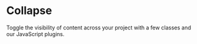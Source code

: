# Collapse

<p class="lead">Toggle the visibility of content across your project with a few classes and our JavaScript plugins.</p>

<example>

</example>
